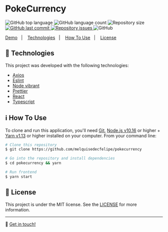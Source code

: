 <h1>PokeCurrency</h1>

<p>
  <img alt="GitHub top language" src="https://img.shields.io/github/languages/top/melquisedecfelipe/pokecurrency.svg">

  <img alt="GitHub language count" src="https://img.shields.io/github/languages/count/melquisedecfelipe/pokecurrency.svg">

  <img alt="Repository size" src="https://img.shields.io/github/repo-size/melquisedecfelipe/pokecurrency.svg">

  <a href="https://github.com/melquisedecfelipe/pokecurrency/commits/master">
    <img alt="GitHub last commit" src="https://img.shields.io/github/last-commit/melquisedecfelipe/pokecurrency.svg">
  </a>

  <a href="https://github.com/melquisedecfelipe/pokecurrency/issues">
    <img alt="Repository issues" src="https://img.shields.io/github/issues/melquisedecfelipe/pokecurrency.svg">
  </a>

  <img alt="GitHub" src="https://img.shields.io/github/license/melquisedecfelipe/pokecurrency.svg">
</p>

<p>
  <a href="https://pokecurrency.netlify.com/">Demo</a>&nbsp;&nbsp;&nbsp;|&nbsp;&nbsp;&nbsp;
  <a href="#rocket-technologies">Technologies</a>&nbsp;&nbsp;&nbsp;|&nbsp;&nbsp;&nbsp;
  <a href="#information_source-how-to-use">How To Use</a>&nbsp;&nbsp;&nbsp;|&nbsp;&nbsp;&nbsp;
  <a href="#memo-license">License</a>
</p>

## :rocket: Technologies

This project was developed with the following technologies:

- [Axios](https://github.com/axios/axios)
- [Eslint](https://eslint.org/)
- [Node vibrant](https://github.com/akfish/node-vibrant)
- [Prettier](https://prettier.io/)
- [React](https://reactjs.org/)
- [Typescript](https://www.typescriptlang.org/)

## :information_source: How To Use

To clone and run this application, you'll need [Git](https://git-scm.com), [Node.js v10.16](https://nodejs.org/) or higher + [Yarn v1.13](https://yarnpkg.com/) or higher installed on your computer. From your command line:

```bash
# Clone this repository
$ git clone https://github.com/melquisedecfelipe/pokecurrency

# Go into the repository and install dependencies
$ cd pokecurrency && yarn

# Run frontend
$ yarn start
```

## :memo: License

This project is under the MIT license. See the [LICENSE](https://github.com/melquisedecfelipe/pokecurrency/blob/master/LICENSE) for more information.

---

:wave: [Get in touch!](https://www.linkedin.com/in/melquisedecfelipe/)
